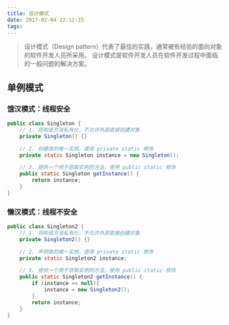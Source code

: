 ```yaml
---
title: 设计模式
date: 2017-02-04 22:12:15
tags:
---
```


> 设计模式（Design pattern）代表了最佳的实践，通常被有经验的面向对象的软件开发人员所采用。 设计模式是软件开发人员在软件开发过程中面临的一般问题的解决方案。
<!-- more -->

## 单例模式
### 饿汉模式：线程安全
```java
public class Singleton {
    // 1. 将构造方法私有化，不允许外部直接创建对象
    private Singleton() {}

    // 2. 创建类的唯一实例，使用 private static 修饰
    private static Singleton instance = new Singleton();

    // 3. 提供一个用于获取实例的方法，使用 public static 修饰
    public static Singleton getInstance() {
        return instance;
    }
}
```

### 懒汉模式：线程不安全
```java
public class Singleton2 {
    // 1. 将构造方法私有化，不允许外部直接创建对象
    private Singleton2() {}

    // 2. 声明类的唯一实例，使用 private static 修饰
    private static Singleton2 instance;

    // 3. 提供一个用于获取实例的方法，使用 public static 修饰
    public static Singleton2 getInstance() {
        if (instance == null){
            instance = new Singleton2();
        }
        return instance;
    }
}
```